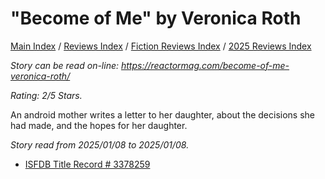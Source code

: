 # "Become of Me" by Veronica Roth

[Main Index](../../../README.md) / [Reviews Index](../../README.md) / [Fiction Reviews Index](../README.md) / [2025 Reviews Index](README.md)

*Story can be read on-line: <https://reactormag.com/become-of-me-veronica-roth/>*

*Rating: 2/5 Stars.*

An android mother writes a letter to her daughter, about the decisions she had made, and the hopes for her daughter.

*Story read from 2025/01/08 to 2025/01/08.*

- [ISFDB Title Record # 3378259](https://www.isfdb.org/cgi-bin/title.cgi?3378259)
